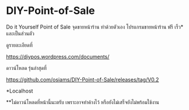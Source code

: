 # DIY-Point-of-Sale
Do it Yourself Point of Sale จุดขายหน้าร้าน ทำด้วยตัวเอง
โปรแกรมขายหน้าร้าน ฟรี เร็ว* และเป็นส่วนตัว

ดูรายละเอียดที่ 

https://diypos.wordpress.com/documents/

ดาวน์โหลด รุ่นล่าสุดที่ 

https://github.com/osiams/DIY-Point-of-Sale/releases/tag/V0.2

*Localhost

**ไม่ดาวน์โหลดที่หน้านี้นะตรับ เพราะอาจทำค้างไว้ หรือยังไม่เสร็จยังไม่พร้อมใช้งาน
